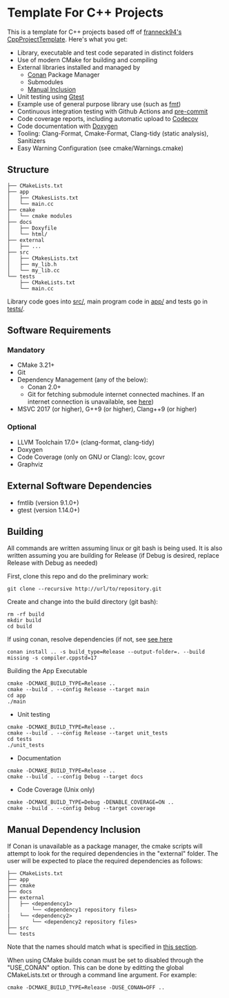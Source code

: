 # Template For C++ Projects

This is a template for C++ projects based off of [franneck94's CppProjectTemplate](https://github.com/franneck94/CppProjectTemplate). Here's what you get:

- Library, executable and test code separated in distinct folders
- Use of modern CMake for building and compiling
- External libraries installed and managed by
  - [Conan](https://conan.io/) Package Manager
  - Submodules
  - [Manual Inclusion](#manual-dependency-inclusion)
- Unit testing using [Gtest](https://github.com/google/googletest)
- Example use of general purpose library use (such as [fmt](https://github.com/fmtlib/fmt))
- Continuous integration testing with Github Actions and [pre-commit](https://pre-commit.com/)
- Code coverage reports, including automatic upload to [Codecov](https://codecov.io)
- Code documentation with [Doxygen](https://doxygen.nl/)
- Tooling: Clang-Format, Cmake-Format, Clang-tidy (static analysis), Sanitizers
- Easy Warning Configuration (see cmake/Warnings.cmake)

## Structure

``` text
├── CMakeLists.txt
├── app
│   ├── CMakesLists.txt
│   └── main.cc
├── cmake
│   └── cmake modules
├── docs
│   ├── Doxyfile
│   └── html/
├── external
│   ├── ...
├── src
│   ├── CMakesLists.txt
│   ├── my_lib.h
│   └── my_lib.cc
└── tests
    ├── CMakeLists.txt
    └── main.cc
```

Library code goes into [src/](src/), main program code in [app/](app) and tests go in [tests/](tests/).

## Software Requirements
### Mandatory
- CMake 3.21+
- Git
- Dependency Management (any of the below):
  * Conan 2.0+
  * Git for fetching submodule internet connected machines. If an internet connection is unavailable, see [here](#manual-dependency-inclusion))
- MSVC 2017 (or higher), G++9 (or higher), Clang++9 (or higher)

### Optional
- LLVM Toolchain 17.0+ (clang-format, clang-tidy)
- Doxygen
- Code Coverage (only on GNU or Clang): lcov, gcovr
- Graphviz

## External Software Dependencies
- fmtlib (version 9.1.0+)
- gtest (version 1.14.0+)

## Building

All commands are written assuming linux or git bash is being used. It is also written assuming you are building for Release (if Debug is desired, replace Release with Debug as needed)

First, clone this repo and do the preliminary work:

```shell
git clone --recursive http://url/to/repository.git
```

Create and change into the build directory (git bash):
```shell
rm -rf build
mkdir build 
cd build
```

If using conan, resolve dependencies (if not, see [see here](#manual-dependency-inclusion)
```shell
conan install .. -s build_type=Release --output-folder=. --build missing -s compiler.cppstd=17
```

Building the App Executable

```shell
cmake -DCMAKE_BUILD_TYPE=Release ..
cmake --build . --config Release --target main
cd app
./main
```

- Unit testing

```shell
cmake -DCMAKE_BUILD_TYPE=Release ..
cmake --build . --config Release --target unit_tests
cd tests
./unit_tests
```

- Documentation

```shell
cmake -DCMAKE_BUILD_TYPE=Release ..
cmake --build . --config Debug --target docs
```

- Code Coverage (Unix only)

```shell
cmake -DCMAKE_BUILD_TYPE=Debug -DENABLE_COVERAGE=ON ..
cmake --build . --config Debug --target coverage
```

## Manual Dependency Inclusion
If Conan is unavailable as a package manager, the cmake scripts will attempt to look for the required dependencies in the "external" folder. The user will be expected to place the required dependencies as follows:

```text
├── CMakeLists.txt
├── app
├── cmake
├── docs
├── external
│   ├── <dependency1>
│       └── <dependency1 repository files>
|   └── <dependency2>
│       └── <dependency2 repository files>
├── src
└── tests
```

Note that the names should match what is specified in [this section](#external-software-dependencies).

When using CMake builds conan must be set to disabled through the "USE_CONAN" option. This can be done by editting the global CMakeLists.txt or through a command line argument. For example:

```
cmake -DCMAKE_BUILD_TYPE=Release -DUSE_CONAN=OFF ..
```



